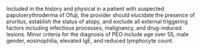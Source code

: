 Included in the history and physical in a patient with suspected papuloerythroderma of Ofuji, the provider should elucidate the presence of pruritus, establish the status of atopy, and exclude all external triggering factors including infectious processes, malignancy, and drug-induced lesions. Minor criteria for the diagnosis of PEO include age over 55, male gender, eosinophilia, elevated IgE, and reduced lymphocyte count.